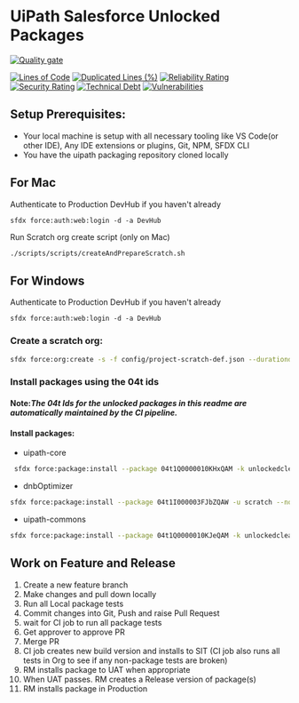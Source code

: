 # UiPath Salesforce Unlocked Packages

[![Quality gate](https://sonarcloud.io/api/project_badges/quality_gate?project=uipathdevops_uipath-package&token=c036e8931663806b31c430623309298e88974a9a)](https://sonarcloud.io/dashboard?id=uipathdevops_uipath-package)

[![Lines of Code](https://sonarcloud.io/api/project_badges/measure?project=uipathdevops_uipath-package&metric=ncloc&token=c036e8931663806b31c430623309298e88974a9a)](https://sonarcloud.io/dashboard?id=uipathdevops_uipath-package)
[![Duplicated Lines (%)](https://sonarcloud.io/api/project_badges/measure?project=uipathdevops_uipath-package&metric=duplicated_lines_density&token=c036e8931663806b31c430623309298e88974a9a)](https://sonarcloud.io/dashboard?id=uipathdevops_uipath-package)
[![Reliability Rating](https://sonarcloud.io/api/project_badges/measure?project=uipathdevops_uipath-package&metric=reliability_rating&token=c036e8931663806b31c430623309298e88974a9a)](https://sonarcloud.io/dashboard?id=uipathdevops_uipath-package)
[![Security Rating](https://sonarcloud.io/api/project_badges/measure?project=uipathdevops_uipath-package&metric=security_rating&token=c036e8931663806b31c430623309298e88974a9a)](https://sonarcloud.io/dashboard?id=uipathdevops_uipath-package)
[![Technical Debt](https://sonarcloud.io/api/project_badges/measure?project=uipathdevops_uipath-package&metric=sqale_index&token=c036e8931663806b31c430623309298e88974a9a)](https://sonarcloud.io/dashboard?id=uipathdevops_uipath-package)
[![Vulnerabilities](https://sonarcloud.io/api/project_badges/measure?project=uipathdevops_uipath-package&metric=vulnerabilities&token=c036e8931663806b31c430623309298e88974a9a)](https://sonarcloud.io/dashboard?id=uipathdevops_uipath-package)

## Setup Prerequisites:

- Your local machine is setup with all necessary tooling like VS Code(or other IDE), Any IDE extensions or plugins, Git, NPM, SFDX CLI
- You have the uipath packaging repository cloned locally

## For Mac

Authenticate to Production DevHub if you haven't already

```shell
sfdx force:auth:web:login -d -a DevHub
```

Run Scratch org create script (only on Mac)

```bash
./scripts/scripts/createAndPrepareScratch.sh
```

## For Windows

Authenticate to Production DevHub if you haven't already

```shell
sfdx force:auth:web:login -d -a DevHub
```

### Create a scratch org:

```bash
sfdx force:org:create -s -f config/project-scratch-def.json --durationdays 30 --setalias scratch -v DevHub
```

### Install packages using the 04t ids

#### Note:_The 04t Ids for the unlocked packages in this readme are automatically maintained by the CI pipeline._

#### Install packages:

- uipath-core

```bash
 sfdx force:package:install --package 04t1Q0000010KHxQAM -k unlockedclear -u scratch -w 15
```

- dnbOptimizer

```bash
sfdx force:package:install --package 04t1I000003FJbZQAW -u scratch --noprompt  -w 15
```

- uipath-commons

```bash
sfdx force:package:install --package 04t1Q0000010KJeQAM -k unlockedclear -u scratch  -w 15
```

## Work on Feature and Release

1. Create a new feature branch
2. Make changes and pull down locally
3. Run all Local package tests
4. Commit changes into Git, Push and raise Pull Request
5. wait for CI job to run all package tests
6. Get approver to approve PR
7. Merge PR
8. CI job creates new build version and installs to SIT
   (CI job also runs all tests in Org to see if any non-package tests are broken)
9. RM installs package to UAT when appropriate
10. When UAT passes. RM creates a Release version of package(s)
11. RM installs package in Production
